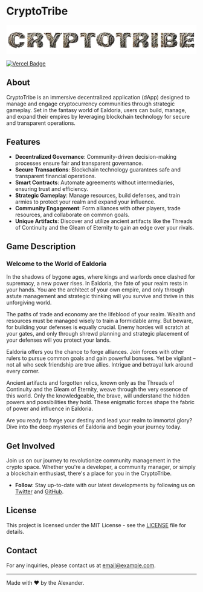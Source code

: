 # CryptoTribe

![CryptoTribe Logo](src/assets/cryptotribeImage.webp)



[![Vercel Badge](https://vercelbadge.vercel.app/api/shortaktien/cryptotribe)](https://github.com/datejer/vercel-badge?tab=readme-ov-file)



## About

CryptoTribe is an immersive decentralized application (dApp) designed to manage and engage cryptocurrency communities through strategic gameplay. Set in the fantasy world of Ealdoria, users can build, manage, and expand their empires by leveraging blockchain technology for secure and transparent operations.

## Features

- **Decentralized Governance**: Community-driven decision-making processes ensure fair and transparent governance.
- **Secure Transactions**: Blockchain technology guarantees safe and transparent financial operations.
- **Smart Contracts**: Automate agreements without intermediaries, ensuring trust and efficiency.
- **Strategic Gameplay**: Manage resources, build defenses, and train armies to protect your realm and expand your influence.
- **Community Engagement**: Form alliances with other players, trade resources, and collaborate on common goals.
- **Unique Artifacts**: Discover and utilize ancient artifacts like the Threads of Continuity and the Gleam of Eternity to gain an edge over your rivals.

## Game Description

### Welcome to the World of Ealdoria

In the shadows of bygone ages, where kings and warlords once clashed for supremacy, a new power rises. In Ealdoria, the fate of your realm rests in your hands. You are the architect of your own empire, and only through astute management and strategic thinking will you survive and thrive in this unforgiving world.

The paths of trade and economy are the lifeblood of your realm. Wealth and resources must be managed wisely to train a formidable army. But beware, for building your defenses is equally crucial. Enemy hordes will scratch at your gates, and only through shrewd planning and strategic placement of your defenses will you protect your lands.

Ealdoria offers you the chance to forge alliances. Join forces with other rulers to pursue common goals and gain powerful bonuses. Yet be vigilant – not all who seek friendship are true allies. Intrigue and betrayal lurk around every corner.

Ancient artifacts and forgotten relics, known only as the Threads of Continuity and the Gleam of Eternity, weave through the very essence of this world. Only the knowledgeable, the brave, will understand the hidden powers and possibilities they hold. These enigmatic forces shape the fabric of power and influence in Ealdoria.

Are you ready to forge your destiny and lead your realm to immortal glory? Dive into the deep mysteries of Ealdoria and begin your journey today.

## Get Involved

Join us on our journey to revolutionize community management in the crypto space. Whether you're a developer, a community manager, or simply a blockchain enthusiast, there's a place for you in the CryptoTribe.

- **Follow**: Stay up-to-date with our latest developments by following us on [Twitter](https://twitter.com/shortaktien) and [GitHub](https://github.com/shortaktien/cryptotribe).

## License

This project is licensed under the MIT License - see the [LICENSE](LICENSE) file for details.

## Contact

For any inquiries, please contact us at [email@example.com](mailto:info@shortaktien.de).

---

Made with ❤️ by the Alexander.
